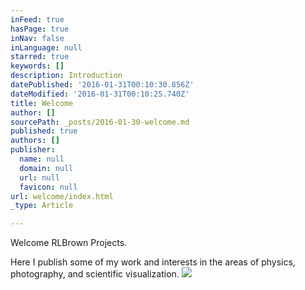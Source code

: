 ```yaml
---
inFeed: true
hasPage: true
inNav: false
inLanguage: null
starred: true
keywords: []
description: Introduction
datePublished: '2016-01-31T00:10:30.856Z'
dateModified: '2016-01-31T00:10:25.740Z'
title: Welcome
author: []
sourcePath: _posts/2016-01-30-welcome.md
published: true
authors: []
publisher:
  name: null
  domain: null
  url: null
  favicon: null
url: welcome/index.html
_type: Article

---
```

Welcome RLBrown Projects.

Here I publish some of my work and interests in the areas of physics, photography, and scientific visualization.
![](https://the-grid-user-content.s3-us-west-2.amazonaws.com/71130ed7-d5ae-41c1-b6fc-9dd65ab74cdb.jpg)